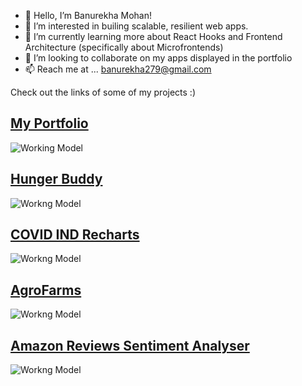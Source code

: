 - 👋  Hello, I’m Banurekha Mohan!
- 👀  I’m interested in builing scalable, resilient web apps.
- 🌱  I’m currently learning more about React Hooks and Frontend Architecture (specifically about Microfrontends)
- 💞️  I’m looking to collaborate on my apps displayed in the portfolio
- 📫  Reach me at ... banurekha279@gmail.com

Check out the links of some of my projects :)

## [My Portfolio](https://banurekhamohan279.github.io/Banurekha-Mohan-Portfolio/)
![Working Model](https://github.com/banurekhaMohan279/Banurekha-Mohan-Portfolio/blob/master/img/workingModel.gif)

## [Hunger Buddy](https://banurekhamohan279.github.io/Hunger-Buddy/)
![Workng Model](https://github.com/banurekhaMohan279/Hunger-Buddy/blob/master/src/assets/workingModel.gif)

## [COVID IND Recharts](https://github.com/banurekhaMohan279/COVID-IND-RECHARTS/)
![Workng Model](https://github.com/banurekhaMohan279/COVID-IND-RECHARTS/blob/main/workingmodel.gif)

## [AgroFarms](https://banurekhamohan279.github.io/agroFarms/)
![Workng Model](https://github.com/banurekhaMohan279/agroFarms/blob/master/workingmodel.gif)

## [Amazon Reviews Sentiment Analyser](https://banurekhamohan279.github.io/AmazonReviews-Analyser/)
![Workng Model](https://github.com/banurekhaMohan279/AmazonReviews-Analyser/blob/master/public/img/workingModel.gif)

<!---## [Ask the Minion](https://banurekhamohan279.github.io/Ask-The-Minion/)
![Workng Model](https://github.com/banurekhaMohan279/Ask-The-Minion/blob/master/img/workingModel.gif)

banurekhaMohan279/banurekhaMohan279 is a ✨ special ✨ repository because its `README.md` (this file) appears on your GitHub profile.
You can click the Preview link to take a look at your changes.
--->
